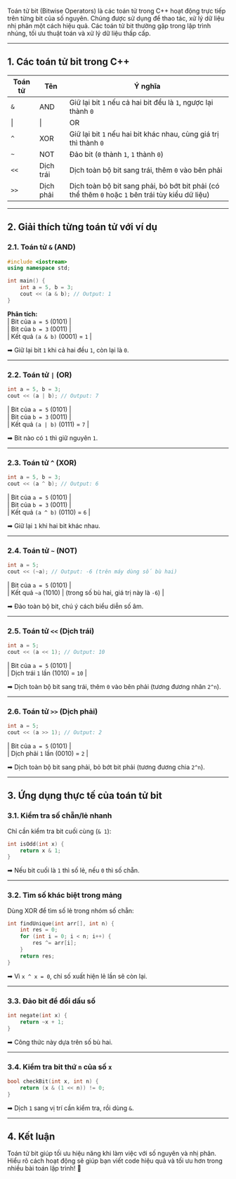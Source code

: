 Toán tử bit (Bitwise Operators) là các toán tử trong C++ hoạt động trực tiếp trên từng bit của số nguyên. Chúng được sử dụng để thao tác, xử lý dữ liệu nhị phân một cách hiệu quả. Các toán tử bit thường gặp trong lập trình nhúng, tối ưu thuật toán và xử lý dữ liệu thấp cấp.

---

## 1. Các toán tử bit trong C++

| Toán tử | Tên       | Ý nghĩa                                                                                          |
| ------- | --------- | ------------------------------------------------------------------------------------------------ |
| `&`     | AND       | Giữ lại bit `1` nếu cả hai bit đều là `1`, ngược lại thành `0`                                   |
| \|      | \|        | OR                                                                                               |
| `^`     | XOR       | Giữ lại bit `1` nếu hai bit khác nhau, cùng giá trị thì thành `0`                                |
| `~`     | NOT       | Đảo bit (`0` thành `1`, `1` thành `0`)                                                           |
| `<<`    | Dịch trái | Dịch toàn bộ bit sang trái, thêm `0` vào bên phải                                                |
| `>>`    | Dịch phải | Dịch toàn bộ bit sang phải, bỏ bớt bit phải (có thể thêm `0` hoặc `1` bên trái tùy kiểu dữ liệu) |

---

## 2. Giải thích từng toán tử với ví dụ

### 2.1. Toán tử `&` (AND)

```cpp
#include <iostream>
using namespace std;

int main() {
    int a = 5, b = 3;
    cout << (a & b); // Output: 1
}
```

**Phân tích:**  
| Bit của `a = 5` (0101) |  
| Bit của `b = 3` (0011) |  
| Kết quả `(a & b)` (0001) = `1` |

➡ Giữ lại bit `1` khi cả hai đều `1`, còn lại là `0`.

---

### 2.2. Toán tử `|` (OR)

```cpp
int a = 5, b = 3;
cout << (a | b); // Output: 7
```

| Bit của `a = 5` (0101) |  
| Bit của `b = 3` (0011) |  
| Kết quả `(a | b)` (0111) = `7` |

➡ Bit nào có `1` thì giữ nguyên `1`.

---

### 2.3. Toán tử `^` (XOR)

```cpp
int a = 5, b = 3;
cout << (a ^ b); // Output: 6
```

| Bit của `a = 5` (0101) |  
| Bit của `b = 3` (0011) |  
| Kết quả `(a ^ b)` (0110) = `6` |

➡ Giữ lại `1` khi hai bit khác nhau.

---

### 2.4. Toán tử `~` (NOT)

```cpp
int a = 5;
cout << (~a); // Output: -6 (trên máy dùng số bù hai)
```

| Bit của `a = 5` (0101) |  
| Kết quả `~a` (1010) | (trong số bù hai, giá trị này là `-6`) |

➡ Đảo toàn bộ bit, chú ý cách biểu diễn số âm.

---

### 2.5. Toán tử `<<` (Dịch trái)

```cpp
int a = 5;
cout << (a << 1); // Output: 10
```

| Bit của `a = 5` (0101) |  
| Dịch trái `1` lần (1010) = `10` |

➡ Dịch toàn bộ bit sang trái, thêm `0` vào bên phải (tương đương nhân `2^n`).

---

### 2.6. Toán tử `>>` (Dịch phải)

```cpp
int a = 5;
cout << (a >> 1); // Output: 2
```

| Bit của `a = 5` (0101) |  
| Dịch phải `1` lần (0010) = `2` |

➡ Dịch toàn bộ bit sang phải, bỏ bớt bit phải (tương đương chia `2^n`).

---

## 3. Ứng dụng thực tế của toán tử bit

### **3.1. Kiểm tra số chẵn/lẻ nhanh**

Chỉ cần kiểm tra bit cuối cùng (`& 1`):

```cpp
int isOdd(int x) {
    return x & 1;
}
```

➡ Nếu bit cuối là `1` thì số lẻ, nếu `0` thì số chẵn.

---

### **3.2. Tìm số khác biệt trong mảng**

Dùng XOR để tìm số lẻ trong nhóm số chẵn:

```cpp
int findUnique(int arr[], int n) {
    int res = 0;
    for (int i = 0; i < n; i++) {
        res ^= arr[i];
    }
    return res;
}
```

➡ Vì `x ^ x = 0`, chỉ số xuất hiện lẻ lần sẽ còn lại.

---

### **3.3. Đảo bit để đổi dấu số**

```cpp
int negate(int x) {
    return ~x + 1;
}
```

➡ Công thức này dựa trên số bù hai.

---

### **3.4. Kiểm tra bit thứ `n` của số `x`**

```cpp
bool checkBit(int x, int n) {
    return (x & (1 << n)) != 0;
}
```

➡ Dịch `1` sang vị trí cần kiểm tra, rồi dùng `&`.

---

## 4. Kết luận

Toán tử bit giúp tối ưu hiệu năng khi làm việc với số nguyên và nhị phân. Hiểu rõ cách hoạt động sẽ giúp bạn viết code hiệu quả và tối ưu hơn trong nhiều bài toán lập trình! 🚀